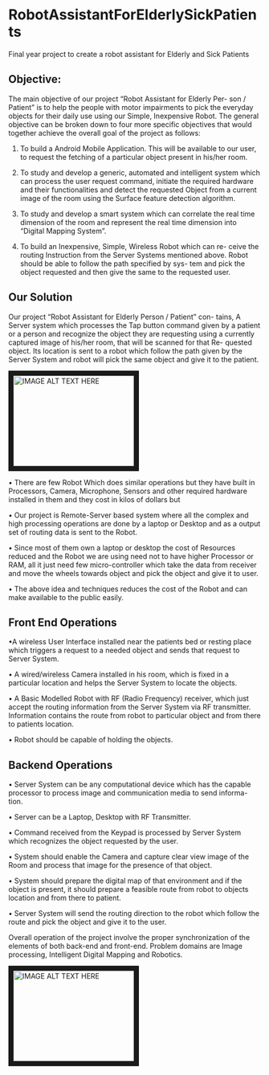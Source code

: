 # RobotAssistantForElderlySickPatients
Final year project  to create a robot assistant for Elderly and Sick Patients

Objective:
----------
The main objective of our project “Robot Assistant for Elderly Per-
son / Patient” is to help the people with motor impairments to pick the
everyday objects for their daily use using our Simple, Inexpensive Robot.
The general objective can be broken down to four more specific objectives
that would together achieve the overall goal of the project as follows:

1. To build a Android Mobile Application. This will be available to
our user, to request the fetching of a particular object present in his/her
room.

2. To study and develop a generic, automated and intelligent system which
can process the user request command, initiate the required hardware
and their functionalities and detect the requested Object from a
current image of the room using the Surface feature detection algorithm.
3. To study and develop a smart system which can correlate the real
time dimension of the room and represent the real time dimension into
“Digital Mapping System”.

4. To build an Inexpensive, Simple, Wireless Robot which can re-
ceive the routing Instruction from the Server Systems mentioned
above. Robot should be able to follow the path specified by sys-
tem and pick the object requested and then give the same to the
requested user.

Our Solution
------------

Our project “Robot Assistant for Elderly Person / Patient” con-
tains, A Server system which processes the Tap button command given by
a patient or a person and recognize the object they are requesting using a
currently captured image of his/her room, that will be scanned for that Re-
quested object. Its location is sent to a robot which follow the path given
by the Server System and robot will pick the same object and give it to the
patient.

<a href="http://www.youtube.com/watch?feature=player_embedded&v=9SLw4HRTq2o
" target="_blank"><img src="http://img.youtube.com/vi/9SLw4HRTq2o/0.jpg" 
alt="IMAGE ALT TEXT HERE" width="240" height="180" border="10" /></a>

• There are few Robot Which does similar operations but they have
built in Processors, Camera, Microphone, Sensors and other required
hardware installed in them and they cost in kilos of dollars but

• Our project is Remote-Server based system where all the complex and
high processing operations are done by a laptop or Desktop and as a
output set of routing data is sent to the Robot.

• Since most of them own a laptop or desktop the cost of Resources
reduced and the Robot we are using need not to have higher Processor
or RAM, all it just need few micro-controller which take the data from
receiver and move the wheels towards object and pick the object and
give it to user.

• The above idea and techniques reduces the cost of the Robot and can
make available to the public easily.

Front End Operations
--------------------

•A wireless User Interface installed near the patients bed or resting place
which triggers a request to a needed object and sends that request to
Server System.

• A wired/wireless Camera installed in his room, which is fixed in a
particular location and helps the Server System to locate the objects.

• A Basic Modelled Robot with RF (Radio Frequency) receiver, which
just accept the routing information from the Server System via RF
transmitter. Information contains the route from robot to particular
object and from there to patients location.

• Robot should be capable of holding the objects.

Backend Operations
------------------

• Server System can be any computational device which has the capable
processor to process image and communication media to send informa-
tion.

• Server can be a Laptop, Desktop with RF Transmitter.

• Command received from the Keypad is processed by Server System
which recognizes the object requested by the user.

• System should enable the Camera and capture clear view image of the
Room and process that image for the presence of that object.

• System should prepare the digital map of that environment and if the
object is present, it should prepare a feasible route from robot to objects
location and from there to patient.

• Server System will send the routing direction to the robot which follow
the route and pick the object and give it to the user.

Overall operation of the project involve the proper synchronization of the
elements of both back-end and front-end.
Problem domains are Image processing, Intelligent Digital Mapping and
Robotics.


<a href="http://www.youtube.com/watch?feature=player_embedded&v=9SLw4HRTq2o
" target="_blank"><img src="http://img.youtube.com/vi/9SLw4HRTq2o/0.jpg" 
alt="IMAGE ALT TEXT HERE" width="240" height="180" border="10" /></a>
